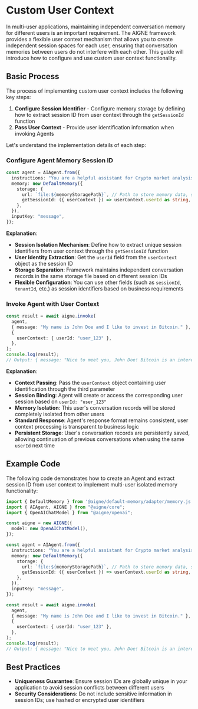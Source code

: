 # Custom User Context

In multi-user applications, maintaining independent conversation memory for different users is an important requirement. The AIGNE framework provides a flexible user context mechanism that allows you to create independent session spaces for each user, ensuring that conversation memories between users do not interfere with each other. This guide will introduce how to configure and use custom user context functionality.

## Basic Process

The process of implementing custom user context includes the following key steps:

1. **Configure Session Identifier** - Configure memory storage by defining how to extract session ID from user context through the `getSessionId` function
2. **Pass User Context** - Provide user identification information when invoking Agents

Let's understand the implementation details of each step:

### Configure Agent Memory Session ID

```ts file="../../docs-examples/test/build-first-agent.test.ts" region="example-custom-user-context-create-agent" exclude_imports
const agent = AIAgent.from({
  instructions: "You are a helpful assistant for Crypto market analysis",
  memory: new DefaultMemory({
    storage: {
      url: `file:${memoryStoragePath}`, // Path to store memory data, such as 'file:./memory.db'
      getSessionId: ({ userContext }) => userContext.userId as string, // Use userId from userContext as session ID
    },
  }),
  inputKey: "message",
});
```

**Explanation**:

* **Session Isolation Mechanism**: Define how to extract unique session identifiers from user context through the `getSessionId` function
* **User Identity Extraction**: Get the `userId` field from the `userContext` object as the session ID
* **Storage Separation**: Framework maintains independent conversation records in the same storage file based on different session IDs
* **Flexible Configuration**: You can use other fields (such as `sessionId`, `tenantId`, etc.) as session identifiers based on business requirements

### Invoke Agent with User Context

```ts file="../../docs-examples/test/build-first-agent.test.ts" region="example-custom-user-context-invoke-agent" exclude_imports
const result = await aigne.invoke(
  agent,
  { message: "My name is John Doe and I like to invest in Bitcoin." },
  {
    userContext: { userId: "user_123" },
  },
);
console.log(result);
// Output: { message: "Nice to meet you, John Doe! Bitcoin is an interesting cryptocurrency to invest in. How long have you been investing in crypto? Do you have a diversified portfolio?" }
```

**Explanation**:

* **Context Passing**: Pass the `userContext` object containing user identification through the third parameter
* **Session Binding**: Agent will create or access the corresponding user session based on `userId: "user_123"`
* **Memory Isolation**: This user's conversation records will be stored completely isolated from other users
* **Standard Response**: Agent's response format remains consistent, user context processing is transparent to business logic
* **Persistent Storage**: User's conversation records are persistently saved, allowing continuation of previous conversations when using the same `userId` next time

## Example Code

The following code demonstrates how to create an Agent and extract session ID from user context to implement multi-user isolated memory functionality:

```ts file="../../docs-examples/test/build-first-agent.test.ts" region="example-custom-user-context"
import { DefaultMemory } from '@aigne/default-memory/adapter/memory.js';
import { AIAgent, AIGNE } from "@aigne/core";
import { OpenAIChatModel } from "@aigne/openai";

const aigne = new AIGNE({
  model: new OpenAIChatModel(),
});

const agent = AIAgent.from({
  instructions: "You are a helpful assistant for Crypto market analysis",
  memory: new DefaultMemory({
    storage: {
      url: `file:${memoryStoragePath}`, // Path to store memory data, such as 'file:./memory.db'
      getSessionId: ({ userContext }) => userContext.userId as string, // Use userId from userContext as session ID
    },
  }),
  inputKey: "message",
});

const result = await aigne.invoke(
  agent,
  { message: "My name is John Doe and I like to invest in Bitcoin." },
  {
    userContext: { userId: "user_123" },
  },
);
console.log(result);
// Output: { message: "Nice to meet you, John Doe! Bitcoin is an interesting cryptocurrency to invest in. How long have you been investing in crypto? Do you have a diversified portfolio?" }
```

## Best Practices

* **Uniqueness Guarantee**: Ensure session IDs are globally unique in your application to avoid session conflicts between different users
* **Security Considerations**: Do not include sensitive information in session IDs; use hashed or encrypted user identifiers
